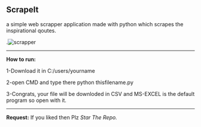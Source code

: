 ## ScrapeIt
a simple web scrapper application made with python which scrapes the inspirational qoutes.

.![scrapper](https://user-images.githubusercontent.com/48137657/132945095-733fa221-2983-4b80-ade3-c16471835d7a.png)

---------------

**How to run:**

1-Download it in C:/users/yourname

2-open CMD and type there python thisfilename.py

3-Congrats, your file will be downloded in CSV and MS-EXCEL is the default program so open with it.

--------------

**Request:** If you liked then Plz _Star The Repo._
